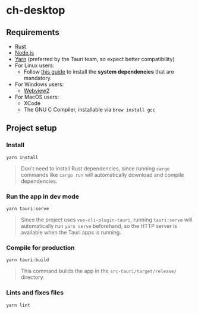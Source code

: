 # ch-desktop

## Requirements

* [Rust](https://www.rust-lang.org/tools/install)
* [Node.js](https://nodejs.org/en/download/)
* [Yarn](https://yarnpkg.com/getting-started/install) (preferred by the Tauri team, so expect better compatibility)
* For Linux users:
    * Follow [this guide](https://tauri.studio/docs/get-started/setup-linux#1-system-dependencies) to install the **system dependencies** that are mandatory. 
* For Windows users:
    * [Webview2](https://developer.microsoft.com/en-us/microsoft-edge/webview2/#download-section)
* For MacOS users:
    * XCode
    * The GNU C Compiler, installable via `brew install gcc`

## Project setup

### Install

```
yarn install
```

> Don't need to install Rust dependencies, since running `cargo` commands like `cargo run` will automatically download and compile dependencies.

### Run the app in dev mode

```
yarn tauri:serve
```

> Since the project uses `vue-cli-plugin-tauri`, running `tauri:serve` will automatically run `yarn serve` beforehand, so the HTTP server is available when the Tauri apps is running. 

### Compile for production

```
yarn tauri:build
```

> This command builds the app in the `src-tauri/target/release/` directory.

### Lints and fixes files

```
yarn lint
```

